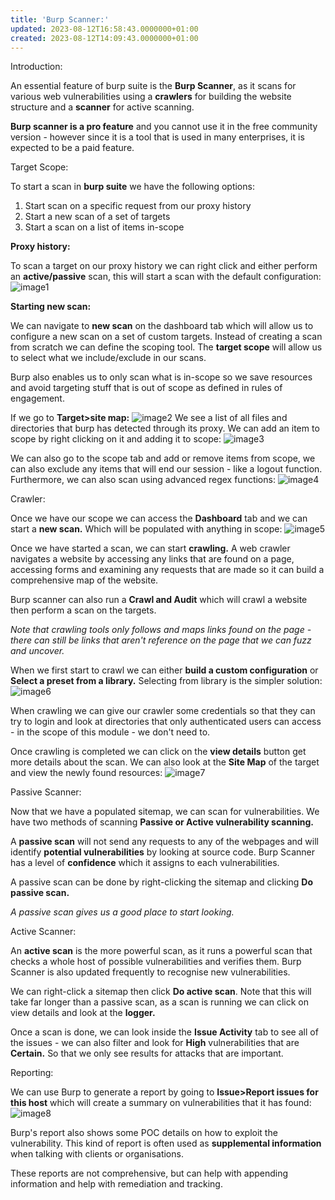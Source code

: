 ```yaml
---
title: 'Burp Scanner:'
updated: 2023-08-12T16:58:43.0000000+01:00
created: 2023-08-12T14:09:43.0000000+01:00
---
```


Introduction:

An essential feature of burp suite is the **Burp Scanner**, as it scans for various web vulnerabilities using a **crawlers** for building the website structure and a **scanner** for active scanning.

**Burp scanner is a pro feature** and you cannot use it in the free community version - however since it is a tool that is used in many enterprises, it is expected to be a paid feature.

Target Scope:

To start a scan in **burp suite** we have the following options:
1.  Start scan on a specific request from our proxy history
2.  Start a new scan of a set of targets
3.  Start a scan on a list of items in-scope

**Proxy history:**

To scan a target on our proxy history we can right click and either perform an **active/passive** scan, this will start a scan with the default configuration:
![image1](../../../../_resources/image1-177.png)

**Starting new scan:**

We can navigate to **new scan** on the dashboard tab which will allow us to configure a new scan on a set of custom targets. Instead of creating a scan from scratch we can define the scoping tool. The **target scope** will allow us to select what we include/exclude in our scans.

Burp also enables us to only scan what is in-scope so we save resources and avoid targeting stuff that is out of scope as defined in rules of engagement.

If we go to **Target\>site map:**
![image2](../../../../_resources/image2-146.png)
We see a list of all files and directories that burp has detected through its proxy. We can add an item to scope by right clicking on it and adding it to scope:
![image3](../../../../_resources/image3-112.png)

We can also go to the scope tab and add or remove items from scope, we can also exclude any items that will end our session - like a logout function. Furthermore, we can also scan using advanced regex functions:
![image4](../../../../_resources/image4-89.png)

Crawler:

Once we have our scope we can access the **Dashboard** tab and we can start a **new scan.** Which will be populated with anything in scope:
![image5](../../../../_resources/image5-69.png)

Once we have started a scan, we can start **crawling.** A web crawler navigates a website by accessing any links that are found on a page, accessing forms and examining any requests that are made so it can build a comprehensive map of the website.

Burp scanner can also run a **Crawl and Audit** which will crawl a website then perform a scan on the targets.

*Note that crawling tools only follows and maps links found on the page - there can still be links that aren't reference on the page that we can fuzz and uncover.*

When we first start to crawl we can either **build a custom configuration** or **Select a preset from a library.** Selecting from library is the simpler solution:
![image6](../../../../_resources/image6-47.png)

When crawling we can give our crawler some credentials so that they can try to login and look at directories that only authenticated users can access - in the scope of this module - we don't need to.

Once crawling is completed we can click on the **view details** button get more details about the scan. We can also look at the **Site Map** of the target and view the newly found resources:
![image7](../../../../_resources/image7-41.png)

Passive Scanner:

Now that we have a populated sitemap, we can scan for vulnerabilities. We have two methods of scanning **Passive or Active vulnerability scanning.**

A **passive scan** will not send any requests to any of the webpages and will identify **potential vulnerabilities** by looking at source code. Burp Scanner has a level of **confidence** which it assigns to each vulnerabilities.

A passive scan can be done by right-clicking the sitemap and clicking **Do passive scan.**

*A passive scan gives us a good place to start looking.*

Active Scanner:

An **active scan** is the more powerful scan, as it runs a powerful scan that checks a whole host of possible vulnerabilities and verifies them. Burp Scanner is also updated frequently to recognise new vulnerabilities.

We can right-click a sitemap then click **Do active scan**. Note that this will take far longer than a passive scan, as a scan is running we can click on view details and look at the **logger.**

Once a scan is done, we can look inside the **Issue Activity** tab to see all of the issues - we can also filter and look for **High** vulnerabilities that are **Certain.** So that we only see results for attacks that are important.

Reporting:

We can use Burp to generate a report by going to **Issue\>Report issues for this host** which will create a summary on vulnerabilities that it has found:
![image8](../../../../_resources/image8-35.png)

Burp's report also shows some POC details on how to exploit the vulnerability. This kind of report is often used as **supplemental information** when talking with clients or organisations.

These reports are not comprehensive, but can help with appending information and help with remediation and tracking.

